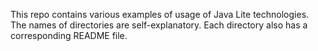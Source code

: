 This repo contains various examples  of usage of Java Lite technologies. The names of directories are self-explanatory. 
Each  directory also has a  corresponding README file. 




 